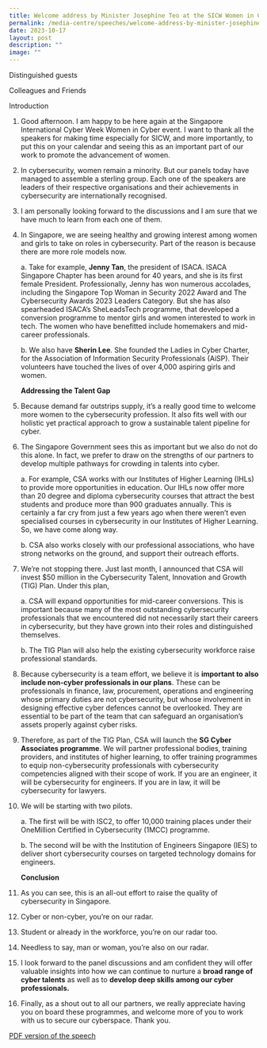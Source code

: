 ```yaml
---
title: Welcome address by Minister Josephine Teo at the SICW Women in Cyber event
permalink: /media-centre/speeches/welcome-address-by-minister-josephine-teo-at-the-sicw-women-in-cyber-event/
date: 2023-10-17
layout: post
description: ""
image: ""
---
```

Distinguished guests

Colleagues and Friends

Introduction

1. Good afternoon. I am happy to be here again at the Singapore International Cyber Week Women in Cyber event. I want to thank all the speakers for making time especially for SICW, and more importantly, to put this on your calendar and seeing this as an important part of our work to promote the advancement of women.

2. In cybersecurity, women remain a minority. But our panels today have managed to assemble a sterling group. Each one of the speakers are leaders of their respective organisations and their achievements in cybersecurity are internationally recognised.

3. I am personally looking forward to the discussions and I am sure that we have much to learn from each one of them.

4. In Singapore, we are seeing healthy and growing interest among women and girls to take on roles in cybersecurity. Part of the reason is because there are more role models now.

    a. Take for example, **Jenny Tan**, the president of ISACA. ISACA Singapore Chapter has been around for 40 years, and she is its first female President.
Professionally, Jenny has won numerous accolades, including the Singapore Top Woman in Security 2022 Award and The Cybersecurity Awards 2023 Leaders Category. But she has also spearheaded ISACA’s SheLeadsTech programme, that developed a conversion programme to mentor girls and women interested to work in tech. The women who have benefitted include homemakers and mid-career professionals.

   b. We also have **Sherin Lee**. She founded the Ladies in Cyber Charter, for the Association of Information Security Professionals (AiSP). Their volunteers have touched the lives of over 4,000 aspiring girls and women.

   **Addressing the Talent Gap**

5. Because demand far outstrips supply, it’s a really good time to welcome more women to the cybersecurity profession. It also fits well with our holistic yet practical approach to grow a sustainable talent pipeline for cyber.

6. The Singapore Government sees this as important but we also do not do this alone. In fact, we prefer to draw on the strengths of our partners to develop multiple pathways for crowding in talents into cyber.

    a. For example, CSA works with our Institutes of Higher Learning (IHLs) to provide more opportunities in education. Our IHLs now offer more than 20 degree and diploma cybersecurity courses that attract the best students and produce more than 900 graduates annually. This is certainly a far cry from just a few years ago when there weren’t even specialised courses in cybersecurity in our Institutes of Higher Learning. So, we have come along way.

    b. CSA also works closely with our professional associations, who have strong networks on the ground, and support their outreach efforts.

7. We’re not stopping there. Just last month, I announced that CSA will invest $50 million in the Cybersecurity Talent, Innovation and Growth (TIG) Plan. Under this plan,

    a. CSA will expand opportunities for mid-career conversions. This is important because many of the most outstanding cybersecurity professionals that we encountered did not necessarily start their careers in cybersecurity, but they have grown into their roles and distinguished themselves.

    b. The TIG Plan will also help the existing cybersecurity workforce raise professional standards.

8. Because cybersecurity is a team effort, we believe it is **important to also include non-cyber professionals in our plans**. These can be professionals in finance, law, procurement, operations and engineering whose primary duties are not cybersecurity, but whose involvement in designing effective cyber defences cannot be overlooked. They are essential to be part of the team that can safeguard an organisation’s assets properly
against cyber risks.

9. Therefore, as part of the TIG Plan, CSA will launch the **SG Cyber Associates programme**. We will partner professional bodies, training providers, and institutes of higher learning, to offer training programmes to equip non-cybersecurity professionals with cybersecurity competencies aligned with their scope of work. If you are an engineer, it will be cybersecurity for engineers. If you are in law, it will be cybersecurity for lawyers.

10. We will be starting with two pilots.

    a. The first will be with ISC2, to offer 10,000 training places under their OneMillion Certified in Cybersecurity (1MCC) programme.
		
    b. The second will be with the Institution of Engineers Singapore (IES) to deliver short cybersecurity courses on targeted technology domains for engineers.

     **Conclusion**

11. As you can see, this is an all-out effort to raise the quality of cybersecurity in Singapore.

12. Cyber or non-cyber, you’re on our radar.

13. Student or already in the workforce, you’re on our radar too.

14. Needless to say, man or woman, you’re also on our radar.

15. I look forward to the panel discussions and am confident they will offer valuable insights into how we can continue to nurture a **broad range of cyber talents** as well as to **develop deep skills among our cyber professionals.**

16. Finally, as a shout out to all our partners, we really appreciate having you on board these programmes, and welcome more of you to work with us to secure our cyberspace. Thank you.

[PDF version of the speech](/files/Speeches%202023/final%20speech%20transcript%20by%20minister%20josephine%20teo%20at%20sicw%20women%20in%20cyber%20to%20upload.pdf)
